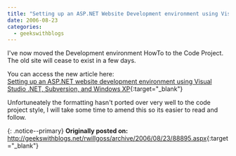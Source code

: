 ```yaml
---
title: "Setting up an ASP.NET Website Development environment using Visual Studio .NET, Subversion and Windows XP"
date: 2006-08-23
categories:
  - geekswithblogs
---
```


I've now moved the Development environment HowTo to the Code Project. The old site will cease to exist in a few days.

You can access the new article here:  
[Setting up an ASP.NET website development environment using Visual Studio .NET, Subversion, and Windows XP](https://www.codeproject.com/Articles/15271/Setting-up-an-ASP-NET-website-development-environm){:target="_blank"}

Unfortuneately the formatting hasn't ported over very well to the code project style, I will take some time to amend this so its easier to read and follow.


{: .notice--primary}
<strong>Originally posted on:</strong>  
<http://geekswithblogs.net/rwillgoss/archive/2006/08/23/88895.aspx>{:target="_blank"}
